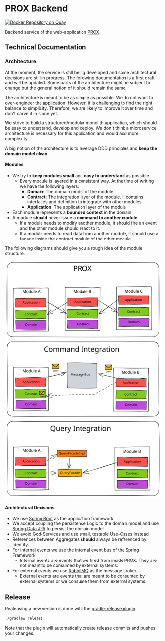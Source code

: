 # PROX Backend

[![Docker Repository on Quay](https://quay.io/repository/innovation-hub-bergisches-rheinland/prox-backend/status "Docker Repository on Quay")](https://quay.io/repository/innovation-hub-bergisches-rheinland/prox-backend)

Backend service of the web-application [PROX](https://prox.aws.innovation-hub.de).

## Technical Documentation

### Architecture

At the moment, the service is still being developed and some architectural decisions are still
in progress. The following documentation is a first draft and will be updated.
Some parts of the architecture might be subject to change but the general notion of it should
remain the same.

The architecture is meant to be as simple as possible. We do not want to
over-engineer the application. However, it is challenging to find the right balance to simplicity.
Therefore, we are likely to improve it over time and don't carve it in stone yet.

We strive to build a structured/modular monolith application, which should be easy to understand,
develop and deploy. We don't think a microservice architecture is necessary for this application
and would add more complexity.

A big notion of the architecture is to leverage DDD principles and **keep the domain model clean**.

#### Modules

- We try to **keep modules small** and **easy to understand** as possible
  - Every module is layered in a consistent way. At the time of writing we have the following
    layers:
    - **Domain**: The domain model of the module
    - **Contract**: The integration layer of the module. It contains interfaces and definition to
      integrate with other modules
    - **Application**: The application layer of the module
- Each module represents a **bounded context** in the domain
- A module **should** never issue a **command to another module**.
  - If a module needs to modify another module, it should fire an event and the other module
    should react to it.
  - If a module needs to read data from another module, it should use a facade inside the contract
    module of the other module.

The following diagrams should give you a rough idea of the module structure.

![Module Structure](doc/img/arch-modules.svg)
![Command Integration](doc/img/arch-commands.svg)
![Query Integration](doc/img/arch-queries.svg)

#### Architectural Decisions

- We use [Spring Boot](https://spring.io/projects/spring-boot) as the application framework
- We accept coupling the persistence Logic to the domain model and
  use [Spring Data JPA](https://spring.io/projects/spring-data-jpa) to persist the domain model
- We avoid God-Services and use small, testable Use-Cases instead
- References between Aggregates **should** always be referenced by Identity.
- For internal events we use the internal event bus of the Spring Framework
  - Internal events are events that we fired from inside PROX. They are not meant to be consumed
    by external systems.
- For external events we use [RabbitMQ](https://www.rabbitmq.com/) as the message broker.
  - External events are events that are meant to be consumed by external systems or we consume them
    from external systems.

## Release

Realeasing a new version is done with
the [gradle-release plugin](https://github.com/researchgate/gradle-release).

```sh
./gradlew release
```

Note that the plugin will automatically create release commits and pushes your changes.